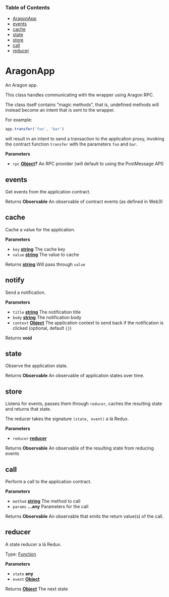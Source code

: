 <!-- Generated by documentation.js. Update this documentation by updating the source code. -->

### Table of Contents

-   [AragonApp](#aragonapp)
  -   [events](#events)
  -   [cache](#cache)
  -   [state](#state)
  -   [store](#store)
  -   [call](#call)
  -   [reducer](#reducer)

# AragonApp

An Aragon app.

This class handles communicating with the wrapper using Aragon RPC.

The class itself contains "magic methods", that is, undefined methods
will instead become an intent that is sent to the wrapper.

For example:

```js
app.transfer('foo', 'bar')
```

will result in an intent to send a transaction to the application proxy,
invoking the contract function `transfer` with the parameters `foo` and `bar`.

**Parameters**

-   `rpc` **[Object](https://developer.mozilla.org/docs/Web/JavaScript/Reference/Global_Objects/Object)?** An RPC provider (will default to using the PostMessage API)

## events

Get events from the application contract.

Returns **Observable** An observable of contract events (as defined in Web3)

## cache

Cache a value for the application.

**Parameters**

-   `key` **[string](https://developer.mozilla.org/docs/Web/JavaScript/Reference/Global_Objects/String)** The cache key
-   `value` **[string](https://developer.mozilla.org/docs/Web/JavaScript/Reference/Global_Objects/String)** The value to cache

Returns **[string](https://developer.mozilla.org/docs/Web/JavaScript/Reference/Global_Objects/String)** Will pass through `value`

## notify

Send a notification.

**Parameters**

-   `title` **[string](https://developer.mozilla.org/docs/Web/JavaScript/Reference/Global_Objects/String)** The notification title
-   `body` **[string](https://developer.mozilla.org/docs/Web/JavaScript/Reference/Global_Objects/String)** The notification body
-   `context` **[Object](https://developer.mozilla.org/docs/Web/JavaScript/Reference/Global_Objects/Object)** The application context to send back if the notification is clicked (optional, default `{}`)

Returns **void**

## state

Observe the application state.

Returns **Observable** An observable of application states over time.

## store

Listens for events, passes them through `reducer`, caches the resulting state
and returns that state.

The reducer takes the signature `(state, event)` a lá Redux.

**Parameters**

-   `reducer` **[reducer](#reducer)** 

Returns **Observable** An observable of the resulting state from reducing events

## call

Perform a call to the application contract.

**Parameters**

-   `method` **[string](https://developer.mozilla.org/docs/Web/JavaScript/Reference/Global_Objects/String)** The method to call
-   `params` **...any** Parameters for the call

Returns **Observable** An observable that emits the return value(s) of the call.

## reducer

A state reducer a lá Redux.

Type: [Function](https://developer.mozilla.org/docs/Web/JavaScript/Reference/Statements/function)

**Parameters**

-   `state` **any** 
-   `event` **[Object](https://developer.mozilla.org/docs/Web/JavaScript/Reference/Global_Objects/Object)** 

Returns **[Object](https://developer.mozilla.org/docs/Web/JavaScript/Reference/Global_Objects/Object)** The next state
